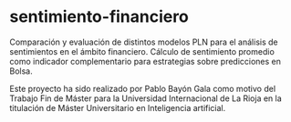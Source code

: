 # sentimiento-financiero
Comparación y evaluación de distintos modelos PLN para el análisis de sentimientos en el ámbito financiero. Cálculo de sentimiento promedio como indicador complementario para estrategias sobre predicciones en Bolsa.

Este proyecto ha sido realizado por Pablo Bayón Gala como motivo del Trabajo Fin de Máster para la Universidad Internacional de La Rioja en la titulación de Máster Universitario en Inteligencia artificial.
